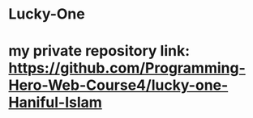 # Lucky-One
# my private repository link: https://github.com/Programming-Hero-Web-Course4/lucky-one-Haniful-Islam

